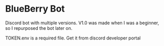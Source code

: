 # BlueBerry Bot
Discord bot with multiple versions. V1.0 was made when I was a beginner, so I repurposed the bot later on.

TOKEN.env is a required file. Get it from discord developer portal
